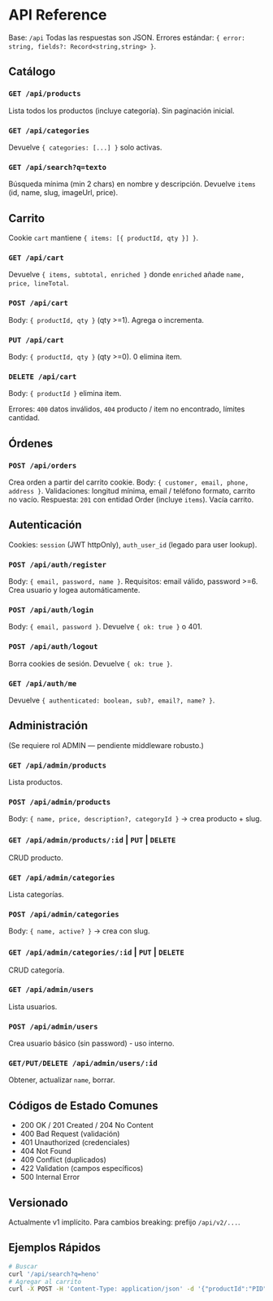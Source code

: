 # API Reference

Base: `/api`
Todas las respuestas son JSON. Errores estándar: `{ error: string, fields?: Record<string,string> }`.

## Catálogo
### `GET /api/products`
Lista todos los productos (incluye categoría). Sin paginación inicial.

### `GET /api/categories`
Devuelve `{ categories: [...] }` solo activas.

### `GET /api/search?q=texto`
Búsqueda mínima (min 2 chars) en nombre y descripción. Devuelve `items` (id, name, slug, imageUrl, price).

## Carrito
Cookie `cart` mantiene `{ items: [{ productId, qty }] }`.

### `GET /api/cart`
Devuelve `{ items, subtotal, enriched }` donde `enriched` añade `name, price, lineTotal`.

### `POST /api/cart`
Body: `{ productId, qty }` (qty >=1). Agrega o incrementa.

### `PUT /api/cart`
Body: `{ productId, qty }` (qty >=0). 0 elimina item.

### `DELETE /api/cart`
Body: `{ productId }` elimina item.

Errores: `400` datos inválidos, `404` producto / item no encontrado, límites cantidad.

## Órdenes
### `POST /api/orders`
Crea orden a partir del carrito cookie. Body: `{ customer, email, phone, address }`.
Validaciones: longitud mínima, email / teléfono formato, carrito no vacío.
Respuesta: `201` con entidad Order (incluye `items`). Vacía carrito.

## Autenticación
Cookies: `session` (JWT httpOnly), `auth_user_id` (legado para user lookup).

### `POST /api/auth/register`
Body: `{ email, password, name }`. Requisitos: email válido, password >=6. Crea usuario y logea automáticamente.

### `POST /api/auth/login`
Body: `{ email, password }`. Devuelve `{ ok: true }` o 401.

### `POST /api/auth/logout`
Borra cookies de sesión. Devuelve `{ ok: true }`.

### `GET /api/auth/me`
Devuelve `{ authenticated: boolean, sub?, email?, name? }`.

## Administración
(Se requiere rol ADMIN — pendiente middleware robusto.)

### `GET /api/admin/products`
Lista productos.
### `POST /api/admin/products`
Body: `{ name, price, description?, categoryId }` -> crea producto + slug.
### `GET /api/admin/products/:id` | `PUT` | `DELETE`
CRUD producto.

### `GET /api/admin/categories`
Lista categorías.
### `POST /api/admin/categories`
Body: `{ name, active? }` -> crea con slug.
### `GET /api/admin/categories/:id` | `PUT` | `DELETE`
CRUD categoría.

### `GET /api/admin/users`
Lista usuarios.
### `POST /api/admin/users`
Crea usuario básico (sin password) - uso interno.
### `GET/PUT/DELETE /api/admin/users/:id`
Obtener, actualizar `name`, borrar.

## Códigos de Estado Comunes
- 200 OK / 201 Created / 204 No Content
- 400 Bad Request (validación)
- 401 Unauthorized (credenciales)
- 404 Not Found
- 409 Conflict (duplicados)
- 422 Validation (campos específicos)
- 500 Internal Error

## Versionado
Actualmente v1 implícito. Para cambios breaking: prefijo `/api/v2/...`.

## Ejemplos Rápidos
```bash
# Buscar
curl '/api/search?q=heno'
# Agregar al carrito
curl -X POST -H 'Content-Type: application/json' -d '{"productId":"PID","qty":2}' /api/cart
```
